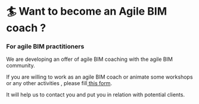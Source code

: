 # 🏄 Want to become an Agile BIM coach ?

### For agile BIM practitioners 

  
We are developing an offer of agile BIM coaching with the agile BIM community.  
   
If you are willing to work as an agile BIM coach or animate some workshops or any other activities , please fill[ this form](https://airtable.com/shrbhMGRK4zRIAQ7Y).   
  
It will help us to contact you and put you in relation with potential clients. 

